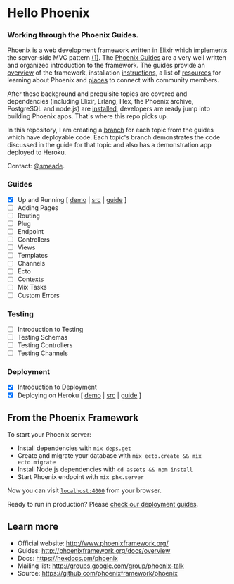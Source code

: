 # Hello Phoenix

### Working through the Phoenix Guides.

Phoenix is a web development framework written in Elixir which implements the server-side MVC pattern [(1)](https://hexdocs.pm/phoenix/overview.html). The [Phoenix Guides](https://hexdocs.pm/phoenix/overview.html) are a very well written and organized introduction to the framework. The guides provide an [overview](https://hexdocs.pm/phoenix/overview.html) of the framework, installation [instructions](https://hexdocs.pm/phoenix/installation.html), a list of [resources](https://hexdocs.pm/phoenix/learning.html) for learning about Phoenix and [places](https://hexdocs.pm/phoenix/community.html) to connect with community members.

After these background and prequisite topics are covered and dependencies (including Elixir, Erlang, Hex, the Phoenix archive, PostgreSQL and node.js) are [installed](https://hexdocs.pm/phoenix/installation.html), developers are ready jump into building Phoenix apps. That's where this repo picks up.

In this repository, I am creating a [branch](https://github.com/smeade/hellophoenix/branches/all) for each topic from the guides which have deployable code. Each topic's branch demonstrates the code discussed in the guide for that topic and also has a demonstration app deployed to Heroku.

Contact: [@smeade](https://twitter.com/smeade).

### Guides
- [x] Up and Running [
[demo](https://phx-001-up-and-running.herokuapp.com) |
[src](https://github.com/smeade/hellophoenix/tree/phx-001-up-and-running) |
[guide](https://hexdocs.pm/phoenix/up_and_running.html#content)
]
- [ ] Adding Pages
- [ ] Routing
- [ ] Plug
- [ ] Endpoint
- [ ] Controllers
- [ ] Views
- [ ] Templates
- [ ] Channels
- [ ] Ecto
- [ ] Contexts
- [ ] Mix Tasks
- [ ] Custom Errors

### Testing
- [ ] Introduction to Testing
- [ ] Testing Schemas
- [ ] Testing Controllers
- [ ] Testing Channels

### Deployment
- [x] Introduction to Deployment
- [x] Deploying on Heroku [
[demo](https://phx-001-up-and-running.herokuapp.com) |
[src](https://github.com/smeade/hellophoenix/tree/phx-001-up-and-running) |
[guide](https://hexdocs.pm/phoenix/heroku.html#content)
]

## From the Phoenix Framework

To start your Phoenix server:

  * Install dependencies with `mix deps.get`
  * Create and migrate your database with `mix ecto.create && mix ecto.migrate`
  * Install Node.js dependencies with `cd assets && npm install`
  * Start Phoenix endpoint with `mix phx.server`

Now you can visit [`localhost:4000`](http://localhost:4000) from your browser.

Ready to run in production? Please [check our deployment guides](http://www.phoenixframework.org/docs/deployment).

## Learn more

  * Official website: http://www.phoenixframework.org/
  * Guides: http://phoenixframework.org/docs/overview
  * Docs: https://hexdocs.pm/phoenix
  * Mailing list: http://groups.google.com/group/phoenix-talk
  * Source: https://github.com/phoenixframework/phoenix
